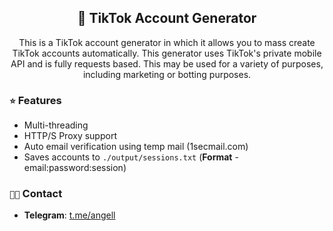 <h2 align="center">🎯 TikTok Account Generator</h2>
  <p align="center">This is a TikTok account generator in which it allows you to mass create TikTok accounts automatically. This generator uses TikTok's private mobile API and is fully requests based. This may be used for a variety of purposes, including marketing or botting purposes. 

### `⭐` Features
- Multi-threading
- HTTP/S Proxy support 
- Auto email verification using temp mail (1secmail.com)
- Saves accounts to `./output/sessions.txt` (**Format** - email:password:session)

### `👨‍💻` Contact
- **Telegram**: [t.me/angell](https://t.me/angell)
